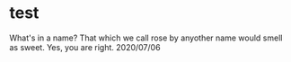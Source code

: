 # test
What's in a name?
That which we call rose by anyother name would smell as sweet.
Yes, you are right. 2020/07/06

